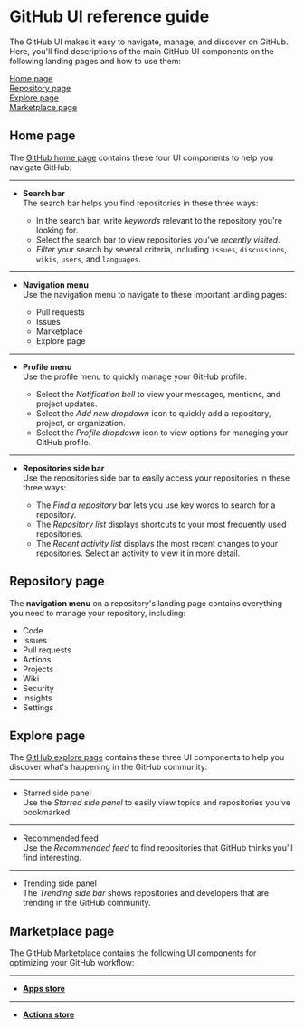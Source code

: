 # GitHub UI reference guide
The GitHub UI makes it easy to navigate, manage, and discover on GitHub. Here, you'll find descriptions of the main GitHub UI components on the following landing pages and how to use them:

[Home page](#home-page)<br>
[Repository page](#repository-page)<br> 
[Explore page](#explore-page)<br> 
[Marketplace page](#marketplace-page)<br>

## Home page
The [GitHub home page](https://github.com/) contains these four UI components to help you navigate GitHub:
***
- <a name="search-bar">**Search bar**</a><br>
The search bar helps you find repositories in these three ways:<br>

    - In the search bar, write *keywords* relevant to the repository you're looking for.
    - Select the search bar to view repositories you've *recently visited*. 
    - *Filter* your search by several criteria, including `issues`, `discussions`, `wikis`, `users`, and `languages`. 
***
- <a name="navigation-menu">**Navigation menu**</a><br>
Use the navigation menu to navigate to these important landing pages:

    - Pull requests 
    - Issues
    - Marketplace
    - Explore page 
***  
- <a name="profile-menu">**Profile menu**</a><br>
Use the profile menu to quickly manage your GitHub profile:

    - Select the *Notification bell* to view your messages, mentions, and project updates.    
    - Select the *Add new dropdown* icon to quickly add a repository, project, or organization.  
    - Select the *Profile dropdown* icon to view options for managing your GitHub profile. 
***   
- <a name="repositories-side-bar">**Repositories side bar**</a><br>
Use the repositories side bar to easily access your repositories in these three ways:

    - The *Find a repository bar* lets you use key words to search for a repository.     
    - The *Repository list* displays shortcuts to your most frequently used repositories.    
    - The *Recent activity list* displays the most recent changes to your repositories. Select an activity to view it in more detail. 

## Repository page
The **navigation menu** on a repository's landing page contains everything you need to manage your repository, including:
- Code
- Issues
- Pull requests
- Actions
- Projects
- Wiki
- Security
- Insights 
- Settings 

## Explore page
The [GitHub explore page](https://github.com/explore) contains these three UI components to help you discover what's happening in the GitHub community:   
***
- Starred side panel<br>
Use the *Starred side panel* to easily view topics and repositories you've bookmarked. 
***
- Recommended feed<br>
Use the *Recommended feed* to find repositories that GitHub thinks you'll find interesting.
***
- Trending side panel<br>
The *Trending side bar* shows repositories and developers that are trending in the GitHub community. 

## Marketplace page
The GitHub Marketplace contains the following UI components for optimizing your GitHub workflow:
***
- [**Apps store**](https://docs.github.com/en/developers/apps/getting-started-with-apps/about-apps#about-github-apps) 
***
- [**Actions store**](https://docs.github.com/en/actions/creating-actions/about-actions#about-actions)  
